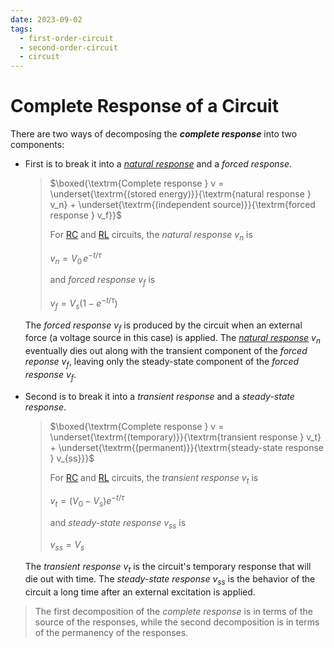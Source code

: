 ```yaml
---
date: 2023-09-02
tags:
  - first-order-circuit
  - second-order-circuit
  - circuit
---
```


# Complete Response of a Circuit

There are two ways of decomposing the ***complete response*** into two components:

- First is to break it into a *[natural response](ea5e865c.md)* and a *forced response*.

  > $\boxed{\textrm{Complete response } v = \underset{\textrm{(stored energy)}}{\textrm{natural response } v_n} + \underset{\textrm{(independent source)}}{\textrm{forced response } v_f}}$
  >
  > For [RC](4c826631.md) and [RL](999035df.md) circuits, the *natural response* $v_n$ is
  >
  > $\displaystyle v_n = V_0\,e^{\displaystyle -t/\tau}$
  >
  > and *forced response* $v_f$ is
  >
  > $\displaystyle v_f = V_s \left(1 - e^{\displaystyle -t/\tau}\right)$

  The *forced response* $v_f$ is produced by the circuit when an external force (a voltage source in this case) is applied. The *[natural response](ea5e865c.md)* $v_n$ eventually dies out along with the transient component of the *forced reponse* $v_f$, leaving only the steady-state component of the *forced response* $v_f$.

- Second is to break it into a *transient response* and a *steady-state response*.

  > $\boxed{\textrm{Complete response } v = \underset{\textrm{(temporary)}}{\textrm{transient response } v_t} + \underset{\textrm{(permanent)}}{\textrm{steady-state response } v_{ss}}}$
  >
  > For [RC](4c826631.md) and [RL](999035df.md) circuits, the  *transient response* $v_t$ is
  >
  > $\displaystyle v_t = (V_0 - V_s) e^{\displaystyle -t/\tau}$
  >
  > and *steady-state response* $v_{ss}$ is
  >
  > $\displaystyle v_{ss} = V_s$

  The *transient response* $v_t$ is the circuit's temporary response that will die out with time. The *steady-state response* $v_{ss}$ is the behavior of the circuit a long time after an external excitation is applied.

> The first decomposition of the *complete response* is in terms of the source of the responses, while the second decomposition is in terms of the permanency of the responses.
